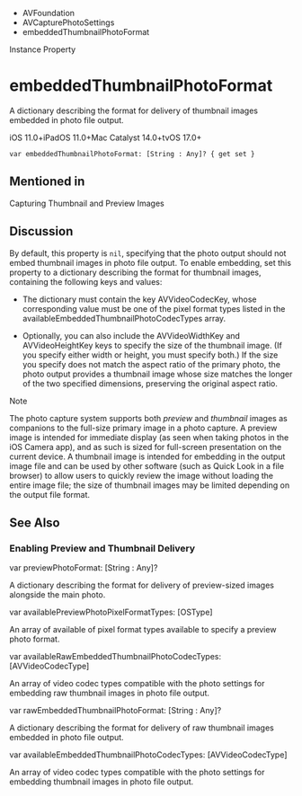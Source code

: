 

- AVFoundation
- AVCapturePhotoSettings
-  embeddedThumbnailPhotoFormat 

Instance Property

# embeddedThumbnailPhotoFormat

A dictionary describing the format for delivery of thumbnail images embedded in photo file output.

iOS 11.0+iPadOS 11.0+Mac Catalyst 14.0+tvOS 17.0+

``` source
var embeddedThumbnailPhotoFormat: [String : Any]? { get set }
```

## Mentioned in 

Capturing Thumbnail and Preview Images

## Discussion

By default, this property is `nil`, specifying that the photo output should not embed thumbnail images in photo file output. To enable embedding, set this property to a dictionary describing the format for thumbnail images, containing the following keys and values:

- The dictionary must contain the key AVVideoCodecKey, whose corresponding value must be one of the pixel format types listed in the availableEmbeddedThumbnailPhotoCodecTypes array.

- Optionally, you can also include the AVVideoWidthKey and AVVideoHeightKey keys to specify the size of the thumbnail image. (If you specify either width or height, you must specify both.) If the size you specify does not match the aspect ratio of the primary photo, the photo output provides a thumbnail image whose size matches the longer of the two specified dimensions, preserving the original aspect ratio.

Note

The photo capture system supports both *preview* and *thumbnail* images as companions to the full-size primary image in a photo capture. A preview image is intended for immediate display (as seen when taking photos in the iOS Camera app), and as such is sized for full-screen presentation on the current device. A thumbnail image is intended for embedding in the output image file and can be used by other software (such as Quick Look in a file browser) to allow users to quickly review the image without loading the entire image file; the size of thumbnail images may be limited depending on the output file format.

## See Also

### Enabling Preview and Thumbnail Delivery

var previewPhotoFormat: [String : Any]?

A dictionary describing the format for delivery of preview-sized images alongside the main photo.

var availablePreviewPhotoPixelFormatTypes: [OSType]

An array of available of pixel format types available to specify a preview photo format.

var availableRawEmbeddedThumbnailPhotoCodecTypes: [AVVideoCodecType]

An array of video codec types compatible with the photo settings for embedding raw thumbnail images in photo file output.

var rawEmbeddedThumbnailPhotoFormat: [String : Any]?

A dictionary describing the format for delivery of raw thumbnail images embedded in photo file output.

var availableEmbeddedThumbnailPhotoCodecTypes: [AVVideoCodecType]

An array of video codec types compatible with the photo settings for embedding thumbnail images in photo file output.


